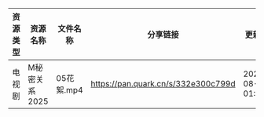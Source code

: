 | 资源类型 | 资源名称      | 文件名称     | 分享链接                                | 更新时间                |
| ---- | --------- | -------- | ----------------------------------- | ------------------- |
| 电视剧  | M秘密关系2025 | 05花絮.mp4 | https://pan.quark.cn/s/332e300c799d | 2025-08-13 01:26:54 |
